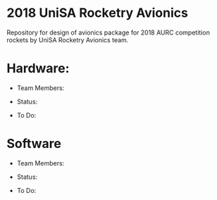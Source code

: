 # 2018 UniSA Rocketry Avionics
Repository for design of avionics package for 2018 AURC competition rockets by UniSA Rocketry Avionics team. 


 # Hardware:
  - Team Members:

  - Status: 
 
  - To Do:
     
 # Software
  - Team Members:
  
  - Status:
     
  - To Do:
      
